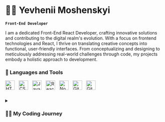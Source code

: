 # 🏄‍♂️ Yevhenii Moshenskyi

**`Front-End Developer`**

I am a dedicated Front-End React Developer, crafting innovative solutions and contributing to the digital realm's evolution. With a focus on frontend technologies and React, I thrive on translating creative concepts into functional, user-friendly interfaces. From conceptualizing and designing to meticulously addressing real-world challenges through code, my projects embody a holistic approach to development.

### 🧰 Languages and Tools

<img align="left" alt="HTML" width="30px" style="padding-right:10px;" src="https://cdn.jsdelivr.net/gh/devicons/devicon/icons/html5/html5-plain.svg" />
<img align="left" alt="CSS" width="30px" style="padding-right:10px;" src="https://cdn.jsdelivr.net/gh/devicons/devicon/icons/css3/css3-plain.svg" />
<img align="left" alt="JavaScript" width="30px" style="padding-right:10px;" src="https://cdn.jsdelivr.net/gh/devicons/devicon/icons/javascript/javascript-plain.svg" />
<img align="left" alt="React" width="30px" style="padding-right:10px;" src="https://cdn.jsdelivr.net/gh/devicons/devicon/icons/react/react-original.svg" />
<img align="left" alt="NodeJS" width="30px" style="padding-right:10px;" src="https://cdn.jsdelivr.net/gh/devicons/devicon/icons/nodejs/nodejs-original.svg" />
<img align="left" alt="GitHub" width="30px" style="padding-right:10px;" src="https://cdn.jsdelivr.net/gh/devicons/devicon/icons/github/github-original.svg" />
<img align="left" alt="Git" width="30px" style="padding-right:10px;" src="https://cdn.jsdelivr.net/gh/devicons/devicon/icons/git/git-original.svg" />
<br />

#

<details>
 <summary><h3>👨‍💻 My Coding Journey</h3></summary>
 Embarking on my full-time journey as a Front-End Developer in the spring of 2023 marked a pivotal moment that significantly shaped my goals, vision for the future, and personal growth. This professional transition served as a turning point, not only enhancing my technical expertise but also instigating profound changes in my outlook on life. The immersive experience of delving into Front-End development not only fortified my discipline but also prompted a realization that transformative shifts were necessary. This journey has been instrumental in fostering personal and professional development, propelling me towards embracing meaningful changes and setting the stage for a dynamic and purposeful future.
